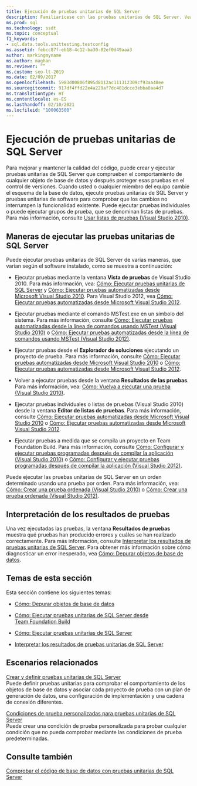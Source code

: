 ```yaml
---
title: Ejecución de pruebas unitarias de SQL Server
description: Familiarícese con las pruebas unitarias de SQL Server. Vea recursos sobre la creación de pruebas y condiciones de prueba personalizadas, la ejecución de pruebas y la interpretación de los resultados.
ms.prod: sql
ms.technology: ssdt
ms.topic: conceptual
f1_keywords:
- sql.data.tools.unittesting.testconfig
ms.assetid: febcc87f-eb18-4c12-ba30-82ef0d49aaa3
author: markingmyname
ms.author: maghan
ms.reviewer: “”
ms.custom: seo-lt-2019
ms.date: 02/09/2017
ms.openlocfilehash: 5983d00806f895d8112ac111312309cf93aa48ee
ms.sourcegitcommit: 917df4ffd22e4a229af7dc481dcce3ebba0aa4d7
ms.translationtype: HT
ms.contentlocale: es-ES
ms.lasthandoff: 02/10/2021
ms.locfileid: "100063500"
---
```

# <a name="running-sql-server-unit-tests"></a>Ejecución de pruebas unitarias de SQL Server

Para mejorar y mantener la calidad del código, puede crear y ejecutar pruebas unitarias de SQL Server que comprueben el comportamiento de cualquier objeto de base de datos y después proteger esas pruebas en el control de versiones. Cuando usted o cualquier miembro del equipo cambie el esquema de la base de datos, ejecute pruebas unitarias de SQL Server y pruebas unitarias de software para comprobar que los cambios no interrumpen la funcionalidad existente. Puede ejecutar pruebas individuales o puede ejecutar grupos de prueba, que se denominan listas de pruebas. Para más información, consulte [Usar listas de pruebas (Visual Studio 2010)](/previous-versions/visualstudio/visual-studio-2010/ms182461(v=vs.100)).  
  
## <a name="ways-to-run-sql-server-unit-tests"></a>Maneras de ejecutar las pruebas unitarias de SQL Server  
Puede ejecutar pruebas unitarias de SQL Server de varias maneras, que varían según el software instalado, como se muestra a continuación:  
  
-   Ejecutar pruebas mediante la ventana **Vista de pruebas** de Visual Studio 2010. Para más información, vea: [Cómo: Ejecutar pruebas unitarias de SQL Server](../ssdt/how-to-run-sql-server-unit-tests.md) y [Cómo: Ejecutar pruebas automatizadas desde Microsoft Visual Studio 2010](/previous-versions/visualstudio/visual-studio-2010/ms182470(v=vs.100)). Para Visual Studio 2012, vea [Cómo: Ejecutar pruebas automatizadas desde Microsoft Visual Studio 2012](/previous-versions/ms182470(v=vs.140)).  
  
-   Ejecutar pruebas mediante el comando MSTest.exe en un símbolo del sistema. Para más información, consulte [Cómo: Ejecutar pruebas automatizadas desde la línea de comandos usando MSTest (Visual Studio 2010)](/previous-versions/visualstudio/visual-studio-2010/ms182487(v=vs.100)) o [Cómo: Ejecutar pruebas automatizadas desde la línea de comandos usando MSTest (Visual Studio 2012)](/previous-versions/ms182487(v=vs.140)).  
  
-   Ejecutar pruebas desde el **Explorador de soluciones** ejecutando un proyecto de prueba. Para más información, consulte [Cómo: Ejecutar pruebas automatizadas desde Microsoft Visual Studio 2010](/previous-versions/visualstudio/visual-studio-2010/ms182470(v=vs.100)) o [Cómo: Ejecutar pruebas automatizadas desde Microsoft Visual Studio 2012](/previous-versions/ms182470(v=vs.140)).  
  
-   Volver a ejecutar pruebas desde la ventana **Resultados de las pruebas**. Para más información, vea: [Cómo: Vuelva a ejecutar una prueba (Visual Studio 2010)](/previous-versions/visualstudio/visual-studio-2010/ms182472(v=vs.100)).  
  
-   Ejecutar pruebas individuales o listas de pruebas (Visual Studio 2010) desde la ventana **Editor de listas de pruebas**. Para más información, consulte [Cómo: Ejecutar pruebas automatizadas desde Microsoft Visual Studio 2010](/previous-versions/visualstudio/visual-studio-2010/ms182470(v=vs.100)) o [Cómo: Ejecutar pruebas automatizadas desde Microsoft Visual Studio 2012](/previous-versions/ms182470(v=vs.140)).  
  
-   Ejecutar pruebas a medida que se compila un proyecto en Team Foundation Build. Para más información, consulte [Cómo: Configurar y ejecutar pruebas programadas después de compilar la aplicación (Visual Studio 2010)](/previous-versions/visualstudio/visual-studio-2010/ms182465(v=vs.100)) o [Cómo: Configurar y ejecutar pruebas programadas después de compilar la aplicación (Visual Studio 2012)](/previous-versions/visualstudio/visual-studio-2012/ms182465(v=vs.110)).  
  
Puede ejecutar las pruebas unitarias de SQL Server en un orden determinado usando una prueba por orden. Para más información, vea: [Cómo: Crear una prueba ordenada (Visual Studio 2010)](/previous-versions/visualstudio/visual-studio-2010/ms182631(v=vs.100)) o [Cómo: Crear una prueba ordenada (Visual Studio 2012)](/previous-versions/ms182631(v=vs.140)).  
  
## <a name="interpreting-tests-results"></a>Interpretación de los resultados de pruebas  
Una vez ejecutadas las pruebas, la ventana **Resultados de pruebas** muestra qué pruebas han producido errores y cuáles se han realizado correctamente. Para más información, consulte [Interpretar los resultados de pruebas unitarias de SQL Server](../ssdt/interpreting-sql-server-unit-test-results.md). Para obtener más información sobre cómo diagnosticar un error inesperado, vea [Cómo: Depurar objetos de base de datos](../ssdt/how-to-debug-database-objects.md).  
  
## <a name="topics-in-this-section"></a>Temas de esta sección  
Esta sección contiene los siguientes temas:  
  
-   [Cómo: Depurar objetos de base de datos](../ssdt/how-to-debug-database-objects.md)  
  
-   [Cómo: Ejecutar pruebas unitarias de SQL Server desde Team Foundation Build](../ssdt/how-to-run-sql-server-unit-tests-from-team-foundation-build.md)  
  
-   [Cómo: Ejecutar pruebas unitarias de SQL Server](../ssdt/how-to-run-sql-server-unit-tests.md)  
  
-   [Interpretar los resultados de pruebas unitarias de SQL Server](../ssdt/interpreting-sql-server-unit-test-results.md)  
  
## <a name="related-scenarios"></a>Escenarios relacionados  
[Crear y definir pruebas unitarias de SQL Server](../ssdt/creating-and-defining-sql-server-unit-tests.md)  
Puede definir pruebas unitarias para comprobar el comportamiento de los objetos de base de datos y asociar cada proyecto de prueba con un plan de generación de datos, una configuración de implementación y una cadena de conexión diferentes.  
  
[Condiciones de prueba personalizadas para pruebas unitarias de SQL Server](../ssdt/custom-test-conditions-for-sql-server-unit-tests.md)  
Puede crear una condición de prueba personalizada para probar cualquier condición que no pueda comprobar mediante las condiciones de prueba predeterminadas.  
  
## <a name="see-also"></a>Consulte también  
[Comprobar el código de base de datos con pruebas unitarias de SQL Server](../ssdt/verifying-database-code-by-using-sql-server-unit-tests.md)  
